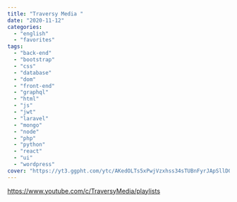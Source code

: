 ```yaml
---
title: "Traversy Media "
date: "2020-11-12"
categories:
  - "english"
  - "favorites"
tags:
  - "back-end"
  - "bootstrap"
  - "css"
  - "database"
  - "dom"
  - "front-end"
  - "graphql"
  - "html"
  - "js"
  - "jwt"
  - "laravel"
  - "mongo"
  - "node"
  - "php"
  - "python"
  - "react"
  - "ui"
  - "wordpress"
cover: "https://yt3.ggpht.com/ytc/AKedOLTs5xPwjVzxhss34sTUBnFyrJApSllD0pa3oQaOhw=s88-c-k-c0x00ffffff-no-rj"
---
```


https://www.youtube.com/c/TraversyMedia/playlists

